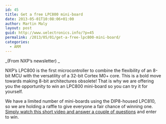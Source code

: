 ```yaml
---
id: 45
title: Get a free LPC800 mini-board
date: 2013-05-01T10:08:06+01:00
author: Martin Maly
layout: post
guid: http://www.uelectronics.info/?p=45
permalink: /2013/05/01/get-a-free-lpc800-mini-board/
categories:
  - ARM
---
```

_(From NXP&#8217;s newsletter) _

NXP’s LPC800 is the first microcontroller to combine the flexibility of an 8-bit MCU with the versatility of a 32-bit Cortex M0+ core. This is a bold move towards making 8-bit architectures obsolete! That is why we are offering you the opportunity to win an LPC800 mini-board so you can try it for yourself.

We have a limited number of mini-boards using the DIP8-housed LPC810, so we are holding a raffle to give everyone a fair chance of winning one. [Simply watch this short video and answer a couple of questions](http://www.nxp.com/campaigns/lpc800-go/raffle?cid=integrated_initialinvite-mail_email-03_04_13&elq=222520c570114964bf6bdb2403bba4c8) and enter to win.